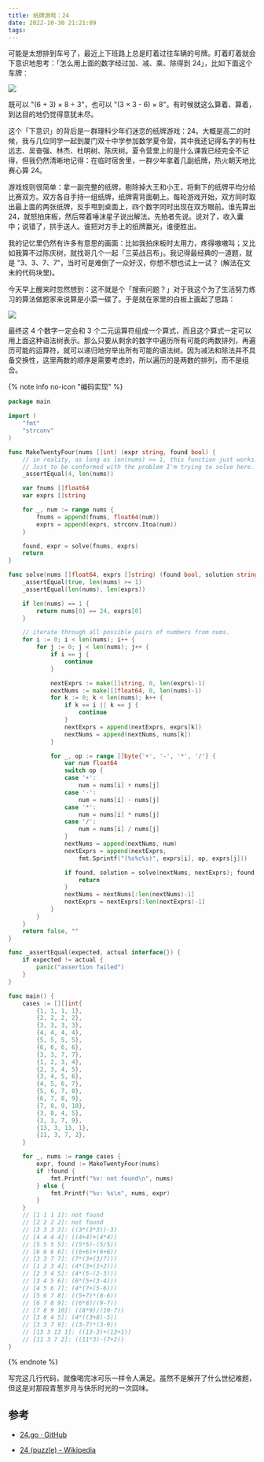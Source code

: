 ```yaml
---
title: 纸牌游戏：24
date: 2022-10-30 21:21:09
tags:
---
```


可能是太想排到车号了，最近上下班路上总是盯着过往车辆的号牌。盯着盯着就会下意识地思考：「怎么用上面的数字经过加、减、乘、除得到 24」，比如下面这个车牌：

<!--more-->

![](./car-number.jpg)

既可以 "(6 + 3) × 8 ÷ 3"，也可以 "(3 × 3 - 6) × 8"。有时候就这么算着、算着，到达目的地仍觉得意犹未尽。

这个「下意识」的背后是一群理科少年们迷恋的纸牌游戏：24。大概是高二的时候，我与几位同学一起到厦门双十中学参加数学夏令营，其中我还记得名字的有杜远志、吴奋强、林杰、杜明树、陈庆树。夏令营里上的是什么课我已经完全不记得，但我仍然清晰地记得：在临时宿舍里，一群少年拿着几副纸牌，热火朝天地比赛心算 24。

游戏规则很简单：拿一副完整的纸牌，剔除掉大王和小王，将剩下的纸牌平均分给比赛双方。双方各自手持一组纸牌，纸牌需背面朝上。每轮游戏开始，双方同时取出最上面的两张纸牌，反手甩到桌面上，四个数字同时出现在双方眼前。谁先算出 24，就怒拍床板，然后带着唾沫星子说出解法。先拍者先说。说对了，收入囊中；说错了，拱手送人。谁把对方手上的纸牌赢光，谁便胜出。

我的记忆里仍然有许多有意思的画面：比如我拍床板时太用力，疼得嗷嗷叫；又比如我算不过陈庆树，就找哥几个一起「三英战吕布」。我记得最经典的一道题，就是 "3、3、7、7"，当时可是难倒了一众好汉，你想不想也试上一试？ (解法在文末的代码块里)。

今天早上醒来时忽然想到：这不就是个「搜索问题？」对于我这个为了生活努力练习的算法做题家来说算是小菜一碟了。于是就在家里的白板上画起了思路：

![](./whiteboard.png)

最终这 4 个数字一定会和 3 个二元运算符组成一个算式，而且这个算式一定可以用上面这种语法树表示。那么只要从剩余的数字中遍历所有可能的两数排列，再遍历可能的运算符，就可以递归地穷举出所有可能的语法树。因为减法和除法并不具备交换性，这里两数的顺序是需要考虑的，所以遍历的是两数的排列，而不是组合。

{% note info no-icon "编码实现" %}  

```go
package main

import (
    "fmt"
    "strconv"
)

func MakeTwentyFour(nums []int) (expr string, found bool) {
    // in reality, as long as len(nums) >= 1, this function just works.
    // Just to be conformed with the problem I'm trying to solve here.
    _assertEqual(4, len(nums))

    var fnums []float64
    var exprs []string

    for _, num := range nums {
        fnums = append(fnums, float64(num))
        exprs = append(exprs, strconv.Itoa(num))
    }

    found, expr = solve(fnums, exprs)
    return
}

func solve(nums []float64, exprs []string) (found bool, solution string) {
    _assertEqual(true, len(nums) >= 1)
    _assertEqual(len(nums), len(exprs))

    if len(nums) == 1 {
        return nums[0] == 24, exprs[0]
    }

    // iterate through all possible pairs of numbers from nums.
    for i := 0; i < len(nums); i++ {
        for j := 0; j < len(nums); j++ {
            if i == j {
                continue
            }

            nextExprs := make([]string, 0, len(exprs)-1)
            nextNums := make([]float64, 0, len(nums)-1)
            for k := 0; k < len(nums); k++ {
                if k == i || k == j {
                    continue
                }
                nextExprs = append(nextExprs, exprs[k])
                nextNums = append(nextNums, nums[k])
            }

            for _, op := range []byte{'+', '-', '*', '/'} {
                var num float64
                switch op {
                case '+':
                    num = nums[i] + nums[j]
                case '-':
                    num = nums[i] - nums[j]
                case '*':
                    num = nums[i] * nums[j]
                case '/':
                    num = nums[i] / nums[j]
                }
                nextNums = append(nextNums, num)
                nextExprs = append(nextExprs,
                    fmt.Sprintf("(%s%c%s)", exprs[i], op, exprs[j]))

                if found, solution = solve(nextNums, nextExprs); found {
                    return
                }
                nextNums = nextNums[:len(nextNums)-1]
                nextExprs = nextExprs[:len(nextExprs)-1]
            }
        }
    }
    return false, ""
}

func _assertEqual(expected, actual interface{}) {
    if expected != actual {
        panic("assertion failed")
    }
}

func main() {
    cases := [][]int{
        {1, 1, 1, 1},
        {2, 2, 2, 2},
        {3, 3, 3, 3},
        {4, 4, 4, 4},
        {5, 5, 5, 5},
        {6, 6, 6, 6},
        {3, 3, 7, 7},
        {1, 2, 3, 4},
        {2, 3, 4, 5},
        {3, 4, 5, 6},
        {4, 5, 6, 7},
        {5, 6, 7, 8},
        {6, 7, 8, 9},
        {7, 8, 9, 10},
        {3, 8, 4, 5},
        {3, 3, 7, 9},
        {13, 3, 13, 1},
        {11, 3, 7, 2},
    }

    for _, nums := range cases {
        expr, found := MakeTwentyFour(nums)
        if !found {
            fmt.Printf("%v: not found\n", nums)
        } else {
            fmt.Printf("%v: %s\n", nums, expr)
        }
    }
    // [1 1 1 1]: not found
    // [2 2 2 2]: not found
    // [3 3 3 3]: ((3*(3*3))-3)
    // [4 4 4 4]: ((4+4)+(4*4))
    // [5 5 5 5]: ((5*5)-(5/5))
    // [6 6 6 6]: ((6+6)+(6+6))
    // [3 3 7 7]: (7*(3+(3/7)))
    // [1 2 3 4]: (4*(3+(1+2)))
    // [2 3 4 5]: (4*(5-(2-3)))
    // [3 4 5 6]: (6*(5+(3-4)))
    // [4 5 6 7]: (4*(7+(5-6)))
    // [5 6 7 8]: ((5+7)*(8-6))
    // [6 7 8 9]: ((6*8)/(9-7))
    // [7 8 9 10]: ((8*9)/(10-7))
    // [3 8 4 5]: (4*((3+8)-5))
    // [3 3 7 9]: ((3-7)*(3-9))
    // [13 3 13 1]: ((13-3)+(13+1))
    // [11 3 7 2]: ((11*3)-(7+2))
}
```

{% endnote %}

写完这几行代码，就像喝完冰可乐一样令人满足。虽然不是解开了什么世纪难题，但这是对那段青葱岁月与快乐时光的一次回味。

## 参考

* [24.go · GitHub](https://gist.github.com/ZhengHe-MD/060aae7b993cac117b0193702c3b864c)

* [24 (puzzle) - Wikipedia](https://en.wikipedia.org/wiki/24_(puzzle))
